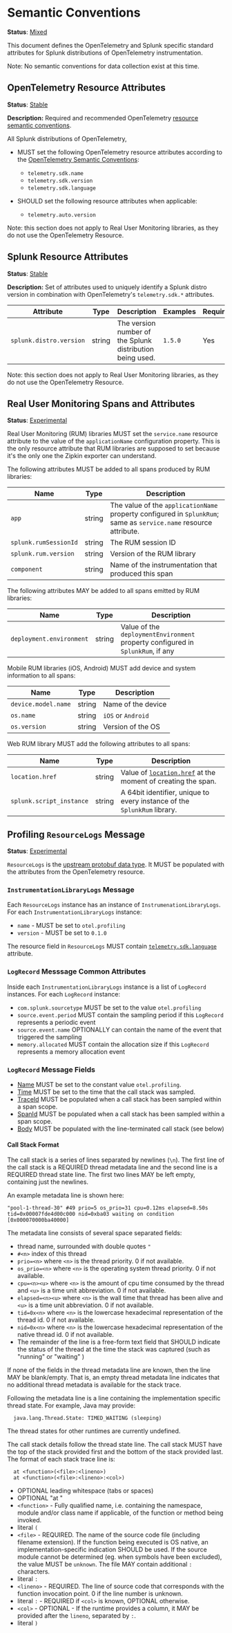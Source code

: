 # Semantic Conventions

**Status**: [Mixed](../README.md#versioning-and-status-of-the-specification)

This document defines the OpenTelemetry and Splunk specific standard attributes
for Splunk distributions of OpenTelemetry instrumentation.

Note: No semantic conventions for data collection exist at this time.

## OpenTelemetry Resource Attributes

**Status**: [Stable](../README.md#versioning-and-status-of-the-specification)

**Description:** Required and recommended OpenTelemetry [resource semantic
conventions](https://github.com/open-telemetry/opentelemetry-specification/tree/main/specification/resource/semantic_conventions#telemetry-sdk).

All Splunk distributions of OpenTelemetry,

- MUST set the following OpenTelemetry resource attributes according to the
  [OpenTelemetry Semantic
  Conventions](https://github.com/open-telemetry/opentelemetry-specification/tree/main/specification/resource/semantic_conventions#telemetry-sdk):
  - `telemetry.sdk.name`
  - `telemetry.sdk.version`
  - `telemetry.sdk.language`

- SHOULD set the following resource attributes when applicable:
  - `telemetry.auto.version`

Note: this section does not apply to Real User Monitoring libraries, as they do
not use the OpenTelemetry Resource.

## Splunk Resource Attributes

**Status**: [Stable](../README.md#versioning-and-status-of-the-specification)

**Description:** Set of attributes used to uniquely identify a Splunk distro
version in combination with OpenTelemetry's `telemetry.sdk.*` attributes.


| Attribute  | Type | Description  | Examples  | Required |
|---|---|---|---|---|
| `splunk.distro.version` | string | The version number of the Splunk distribution being used. | `1.5.0` | Yes |

Note: this section does not apply to Real User Monitoring libraries, as they do
not use the OpenTelemetry Resource.

## Real User Monitoring Spans and Attributes

**Status**: [Experimental](../README.md#versioning-and-status-of-the-specification)

Real User Monitoring (RUM) libraries MUST set the `service.name` resource
attribute to the value of the `applicationName` configuration property. This is
the only resource attribute that RUM libraries are supposed to set because it's
the only one the Zipkin exporter can understand.

The following attributes MUST be added to all spans produced by RUM libraries:

| Name                  | Type   | Description                                                                                                       |
| ----                  | ----   | -----------                                                                                                       |
| `app`                 | string | The value of the `applicationName` property configured in `SplunkRum`; same as `service.name` resource attribute. |
| `splunk.rumSessionId` | string | The RUM session ID                                                                                                |
| `splunk.rum.version`  | string | Version of the RUM library                                                                                        |
| `component`           | string | Name of the instrumentation that produced this span                                                               |

The following attributes MAY be added to all spans emitted by RUM libraries:

| Name                     | Type   | Description                                                                     |
| ----                     | ----   | -----------                                                                     |
| `deployment.environment` | string | Value of the `deploymentEnvironment` property configured in `SplunkRum`, if any |

Mobile RUM libraries (iOS, Android) MUST add device and system information to all spans:

| Name                | Type   | Description        |
| ----                | ----   | -----------        |
| `device.model.name` | string | Name of the device |
| `os.name`           | string | `iOS` or `Android` |
| `os.version`        | string | Version of the OS  |

Web RUM library MUST add the following attributes to all spans:

| Name                     | Type   | Description                                                                                                                    |
| ----                     | ----   | -----------                                                                                                                    |
| `location.href`          | string | Value of [`location.href`](https://developer.mozilla.org/en-US/docs/Web/API/Location/href) at the moment of creating the span. |
| `splunk.script_instance` | string | A 64bit identifier, unique to every instance of the `SplunkRum` library.                                                       |

## Profiling `ResourceLogs` Message

**Status**: [Experimental](../README.md#versioning-and-status-of-the-specification)

`ResourceLogs` is the [upstream protobuf data
type](https://github.com/open-telemetry/opentelemetry-proto/blob/main/opentelemetry/proto/logs/v1/logs.proto#L47).
It MUST be populated with the attributes from the OpenTelemetry resource.

### `InstrumentationLibraryLogs` Message

Each `ResourceLogs` instance has an instance of `InstrumenationLibraryLogs`.
For each `InstrumentationLibraryLogs` instance:

- `name` - MUST be set to `otel.profiling`
- `version` - MUST be set to `0.1.0`

The resource field in `ResourceLogs` MUST contain [`telemetry.sdk.language`](https://github.com/open-telemetry/opentelemetry-specification/tree/main/specification/resource/semantic_conventions#telemetry-sdk) attribute.

### `LogRecord` Messsage Common Attributes

Inside each `InstrumentationLibraryLogs` instance is a list of `LogRecord`
instances. For each `LogRecord` instance:

- `com.splunk.sourcetype` MUST be set to the value `otel.profiling`
- `source.event.period` MUST contain the sampling period if this `LogRecord` represents a periodic event
- `source.event.name` OPTIONALLY can contain the name of the event that triggered the sampling
- `memory.allocated` MUST contain the allocation size if this `LogRecord` represents a memory allocation event

### `LogRecord` Message Fields

- [Name](https://github.com/open-telemetry/opentelemetry-specification/blob/main/specification/logs/data-model.md#field-name)
  MUST be set to the constant value `otel.profiling`.
- [Time](https://github.com/open-telemetry/opentelemetry-specification/blob/main/specification/logs/data-model.md#field-timestamp)
  MUST be set to the time that the call stack was sampled.
- [TraceId](https://github.com/open-telemetry/opentelemetry-specification/blob/main/specification/logs/data-model.md#field-traceid)
  MUST be populated when a call stack has been sampled within a span scope.
- [SpanId](https://github.com/open-telemetry/opentelemetry-specification/blob/main/specification/logs/data-model.md#field-spanid)
  MUST be populated when a call stack has been sampled within a span scope.
- [Body](https://github.com/open-telemetry/opentelemetry-specification/blob/main/specification/logs/data-model.md#field-body)
  MUST be populated with the line-terminated call stack (see below)

#### Call Stack Format

The call stack is a series of lines separated by newlines (`\n`).
The first line of the call stack is a REQUIRED thread metadata line and the second line is a REQUIRED thread state line.
The first two lines MAY be left empty, containing just the newlines.

An example metadata line is shown here:

```
"pool-1-thread-30" #49 prio=5 os_prio=31 cpu=0.12ms elapsed=8.50s tid=0x00007fde4d00c000 nid=0xba03 waiting on condition  [0x000070000ba40000]
```

The metadata line consists of several space separated fields:

- thread name, surrounded with double quotes `"`
- `#<n>` index of this thread
- `prio=<n>` where `<n>` is the thread priority. 0 if not available.
- `os_prio=<n>` where `<n>` is the operating system thread priority. 0 if not available.
- `cpu=<n><u>` where `<n>` is the amount of cpu time consumed by the thread and `<u>` is a time unit abbreviation. 0 if not available.
- `elapsed=<n><u>` where `<n>` is the wall time that thread has been alive and `<u>` is a time unit abbreviation. 0 if not available.
- `tid=0x<n>` where `<n>` is the lowercase hexadecimal representation of the thread id. 0 if not available.
- `nid=0x<n>` where `<n>` is the lowercase hexadecimal representation of the native thread id. 0 if not available.
- The remainder of the line is a free-form text field that SHOULD indicate the status of the thread at the time the stack was captured (such as "running" or "waiting" )

If none of the fields in the thread metadata line are known, then the line MAY be 
blank/empty. That is, an empty thread metadata line indicates that no additional thread
metadata is available for the stack trace.

Following the metadata line is a line containing the implementation specific thread state. For example, Java may provide:

```
  java.lang.Thread.State: TIMED_WAITING (sleeping)
```

The thread states for other runtimes are currently undefined.

The call stack details follow the thread state line. The call stack MUST have
the top of the stack provided first and the bottom of the stack provided last.
The format of each stack trace line is:

```
  at <function>(<file>:<lineno>)
  at <function>(<file>:<lineno>:<col>)
```

- OPTIONAL leading whitespace (tabs or spaces)
- OPTIONAL "at "
- `<function>` - Fully qualified name, i.e. containing the namespace, module and/or class name if applicable, of the function or method being invoked.
- literal `(`
- `<file>` - REQUIRED. The name of the source code file (including filename extension). If the function being
  executed is OS native, an implementation-specific indication SHOULD be used. If the source module
  cannot be determined (eg. when symbols have been excluded), the value MUST be `unknown`. The file MAY contain additional `:` characters.
- literal `:`
- `<lineno>` - REQUIRED. The line of source code that corresponds with the function invocation point. 0 if the line number is unknown.
- literal `:` - REQUIRED if `<col>` is known, OPTIONAL otherwise.
- `<col>` - OPTIONAL - If the runtime provides a column, it MAY be provided after the `lineno`, separated by `:`.
- literal `)`
